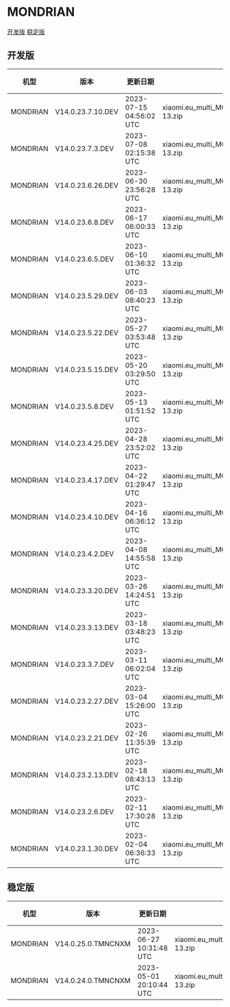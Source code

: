 # MONDRIAN
[开发版](#开发版)  [稳定版](#稳定版)
## 开发版
| 机型 | 版本 | 更新日期 | 文件名 | 大小 | 下载链接 |
| ---- | ---- | ---- | ---- | ---- | ---- |
| MONDRIAN | V14.0.23.7.10.DEV | 2023-07-15 04:56:02 UTC | xiaomi.eu_multi_MONDRIAN_V14.0.23.7.10.DEV_v14-13.zip | 5.3 GB | [SourceForge](https://sourceforge.net/projects/xiaomi-eu-multilang-miui-roms/files/xiaomi.eu/MIUI-WEEKLY-RELEASES/V14.0.23.7.10.DEV/xiaomi.eu_multi_MONDRIAN_V14.0.23.7.10.DEV_v14-13.zip/download) |
| MONDRIAN | V14.0.23.7.3.DEV | 2023-07-08 02:15:38 UTC | xiaomi.eu_multi_MONDRIAN_V14.0.23.7.3.DEV_v14-13.zip | 5.3 GB | [SourceForge](https://sourceforge.net/projects/xiaomi-eu-multilang-miui-roms/files/xiaomi.eu/MIUI-WEEKLY-RELEASES/V14.0.23.7.3.DEV/xiaomi.eu_multi_MONDRIAN_V14.0.23.7.3.DEV_v14-13.zip/download) |
| MONDRIAN | V14.0.23.6.26.DEV | 2023-06-30 23:56:28 UTC | xiaomi.eu_multi_MONDRIAN_V14.0.23.6.26.DEV_v14-13.zip | 5.3 GB | [SourceForge](https://sourceforge.net/projects/xiaomi-eu-multilang-miui-roms/files/xiaomi.eu/MIUI-WEEKLY-RELEASES/V14.0.23.6.26.DEV/xiaomi.eu_multi_MONDRIAN_V14.0.23.6.26.DEV_v14-13.zip/download) |
| MONDRIAN | V14.0.23.6.8.DEV | 2023-06-17 06:00:33 UTC | xiaomi.eu_multi_MONDRIAN_V14.0.23.6.8.DEV_v14-13.zip | 5.3 GB | [SourceForge](https://sourceforge.net/projects/xiaomi-eu-multilang-miui-roms/files/xiaomi.eu/MIUI-WEEKLY-RELEASES/V14.0.23.6.8.DEV/xiaomi.eu_multi_MONDRIAN_V14.0.23.6.8.DEV_v14-13.zip/download) |
| MONDRIAN | V14.0.23.6.5.DEV | 2023-06-10 01:36:32 UTC | xiaomi.eu_multi_MONDRIAN_V14.0.23.6.5.DEV_v14-13.zip | 5.2 GB | [SourceForge](https://sourceforge.net/projects/xiaomi-eu-multilang-miui-roms/files/xiaomi.eu/MIUI-WEEKLY-RELEASES/V14.0.23.6.5.DEV/xiaomi.eu_multi_MONDRIAN_V14.0.23.6.5.DEV_v14-13.zip/download) |
| MONDRIAN | V14.0.23.5.29.DEV | 2023-06-03 08:40:23 UTC | xiaomi.eu_multi_MONDRIAN_V14.0.23.5.29.DEV_v14-13.zip | 5.2 GB | [SourceForge](https://sourceforge.net/projects/xiaomi-eu-multilang-miui-roms/files/xiaomi.eu/MIUI-WEEKLY-RELEASES/V14.0.23.5.29.DEV/xiaomi.eu_multi_MONDRIAN_V14.0.23.5.29.DEV_v14-13.zip/download) |
| MONDRIAN | V14.0.23.5.22.DEV | 2023-05-27 03:53:48 UTC | xiaomi.eu_multi_MONDRIAN_V14.0.23.5.22.DEV_v14-13.zip | 5.3 GB | [SourceForge](https://sourceforge.net/projects/xiaomi-eu-multilang-miui-roms/files/xiaomi.eu/MIUI-WEEKLY-RELEASES/V14.0.23.5.22.DEV/xiaomi.eu_multi_MONDRIAN_V14.0.23.5.22.DEV_v14-13.zip/download) |
| MONDRIAN | V14.0.23.5.15.DEV | 2023-05-20 03:29:50 UTC | xiaomi.eu_multi_MONDRIAN_V14.0.23.5.15.DEV_v14-13.zip | 5.3 GB | [SourceForge](https://sourceforge.net/projects/xiaomi-eu-multilang-miui-roms/files/xiaomi.eu/MIUI-WEEKLY-RELEASES/V14.0.23.5.15.DEV/xiaomi.eu_multi_MONDRIAN_V14.0.23.5.15.DEV_v14-13.zip/download) |
| MONDRIAN | V14.0.23.5.8.DEV | 2023-05-13 01:51:52 UTC | xiaomi.eu_multi_MONDRIAN_V14.0.23.5.8.DEV_v14-13.zip | 5.2 GB | [SourceForge](https://sourceforge.net/projects/xiaomi-eu-multilang-miui-roms/files/xiaomi.eu/MIUI-WEEKLY-RELEASES/V14.0.23.5.8.DEV/xiaomi.eu_multi_MONDRIAN_V14.0.23.5.8.DEV_v14-13.zip/download) |
| MONDRIAN | V14.0.23.4.25.DEV | 2023-04-28 23:52:02 UTC | xiaomi.eu_multi_MONDRIAN_V14.0.23.4.25.DEV_v14-13.zip | 5.2 GB | [SourceForge](https://sourceforge.net/projects/xiaomi-eu-multilang-miui-roms/files/xiaomi.eu/MIUI-WEEKLY-RELEASES/V14.0.23.4.25.DEV/xiaomi.eu_multi_MONDRIAN_V14.0.23.4.25.DEV_v14-13.zip/download) |
| MONDRIAN | V14.0.23.4.17.DEV | 2023-04-22 01:29:47 UTC | xiaomi.eu_multi_MONDRIAN_V14.0.23.4.17.DEV_v14-13.zip | 5.2 GB | [SourceForge](https://sourceforge.net/projects/xiaomi-eu-multilang-miui-roms/files/xiaomi.eu/MIUI-WEEKLY-RELEASES/V14.0.23.4.17.DEV/xiaomi.eu_multi_MONDRIAN_V14.0.23.4.17.DEV_v14-13.zip/download) |
| MONDRIAN | V14.0.23.4.10.DEV | 2023-04-16 06:36:12 UTC | xiaomi.eu_multi_MONDRIAN_V14.0.23.4.10.DEV_v14-13.zip | 5.2 GB | [SourceForge](https://sourceforge.net/projects/xiaomi-eu-multilang-miui-roms/files/xiaomi.eu/MIUI-WEEKLY-RELEASES/V14.0.23.4.10.DEV/xiaomi.eu_multi_MONDRIAN_V14.0.23.4.10.DEV_v14-13.zip/download) |
| MONDRIAN | V14.0.23.4.2.DEV | 2023-04-08 14:55:58 UTC | xiaomi.eu_multi_MONDRIAN_V14.0.23.4.2.DEV_v14-13.zip | 5.3 GB | [SourceForge](https://sourceforge.net/projects/xiaomi-eu-multilang-miui-roms/files/xiaomi.eu/MIUI-WEEKLY-RELEASES/V14.0.23.4.2.DEV/xiaomi.eu_multi_MONDRIAN_V14.0.23.4.2.DEV_v14-13.zip/download) |
| MONDRIAN | V14.0.23.3.20.DEV | 2023-03-26 14:24:51 UTC | xiaomi.eu_multi_MONDRIAN_V14.0.23.3.20.DEV_v14-13.zip | 5.3 GB | [SourceForge](https://sourceforge.net/projects/xiaomi-eu-multilang-miui-roms/files/xiaomi.eu/MIUI-WEEKLY-RELEASES/V14.0.23.3.20.DEV/xiaomi.eu_multi_MONDRIAN_V14.0.23.3.20.DEV_v14-13.zip/download) |
| MONDRIAN | V14.0.23.3.13.DEV | 2023-03-18 03:48:23 UTC | xiaomi.eu_multi_MONDRIAN_V14.0.23.3.13.DEV_v14-13.zip | 5.3 GB | [SourceForge](https://sourceforge.net/projects/xiaomi-eu-multilang-miui-roms/files/xiaomi.eu/MIUI-WEEKLY-RELEASES/V14.0.23.3.13.DEV/xiaomi.eu_multi_MONDRIAN_V14.0.23.3.13.DEV_v14-13.zip/download) |
| MONDRIAN | V14.0.23.3.7.DEV | 2023-03-11 06:02:04 UTC | xiaomi.eu_multi_MONDRIAN_V14.0.23.3.7.DEV_v14-13.zip | 5.3 GB | [SourceForge](https://sourceforge.net/projects/xiaomi-eu-multilang-miui-roms/files/xiaomi.eu/MIUI-WEEKLY-RELEASES/V14.0.23.3.7.DEV/xiaomi.eu_multi_MONDRIAN_V14.0.23.3.7.DEV_v14-13.zip/download) |
| MONDRIAN | V14.0.23.2.27.DEV | 2023-03-04 15:26:00 UTC | xiaomi.eu_multi_MONDRIAN_V14.0.23.2.27.DEV_v14-13.zip | 5.3 GB | [SourceForge](https://sourceforge.net/projects/xiaomi-eu-multilang-miui-roms/files/xiaomi.eu/MIUI-WEEKLY-RELEASES/V14.0.23.2.27.DEV/xiaomi.eu_multi_MONDRIAN_V14.0.23.2.27.DEV_v14-13.zip/download) |
| MONDRIAN | V14.0.23.2.21.DEV | 2023-02-26 11:35:39 UTC | xiaomi.eu_multi_MONDRIAN_V14.0.23.2.21.DEV_v14-13.zip | 5.3 GB | [SourceForge](https://sourceforge.net/projects/xiaomi-eu-multilang-miui-roms/files/xiaomi.eu/MIUI-WEEKLY-RELEASES/V14.0.23.2.21.DEV/xiaomi.eu_multi_MONDRIAN_V14.0.23.2.21.DEV_v14-13.zip/download) |
| MONDRIAN | V14.0.23.2.13.DEV | 2023-02-18 08:43:13 UTC | xiaomi.eu_multi_MONDRIAN_V14.0.23.2.13.DEV_v14-13.zip | 5.3 GB | [SourceForge](https://sourceforge.net/projects/xiaomi-eu-multilang-miui-roms/files/xiaomi.eu/MIUI-WEEKLY-RELEASES/V14.0.23.2.13.DEV/xiaomi.eu_multi_MONDRIAN_V14.0.23.2.13.DEV_v14-13.zip/download) |
| MONDRIAN | V14.0.23.2.6.DEV | 2023-02-11 17:30:28 UTC | xiaomi.eu_multi_MONDRIAN_V14.0.23.2.6.DEV_v14-13.zip | 5.3 GB | [SourceForge](https://sourceforge.net/projects/xiaomi-eu-multilang-miui-roms/files/xiaomi.eu/MIUI-WEEKLY-RELEASES/V14.0.23.2.6.DEV/xiaomi.eu_multi_MONDRIAN_V14.0.23.2.6.DEV_v14-13.zip/download) |
| MONDRIAN | V14.0.23.1.30.DEV | 2023-02-04 06:36:33 UTC | xiaomi.eu_multi_MONDRIAN_V14.0.23.1.30.DEV_v14-13.zip | 5.3 GB | [SourceForge](https://sourceforge.net/projects/xiaomi-eu-multilang-miui-roms/files/xiaomi.eu/MIUI-WEEKLY-RELEASES/V14.0.23.1.30.DEV/xiaomi.eu_multi_MONDRIAN_V14.0.23.1.30.DEV_v14-13.zip/download) |
## 稳定版
| 机型 | 版本 | 更新日期 | 文件名 | 大小 | 下载链接 |
| ---- | ---- | ---- | ---- | ---- | ---- |
| MONDRIAN | V14.0.25.0.TMNCNXM | 2023-06-27 10:31:48 UTC | xiaomi.eu_multi_MONDRIAN_V14.0.25.0.TMNCNXM_v14-13.zip | 5.3 GB | [SourceForge](https://sourceforge.net/projects/xiaomi-eu-multilang-miui-roms/files/xiaomi.eu/MIUI-STABLE-RELEASES/MIUIv14/xiaomi.eu_multi_MONDRIAN_V14.0.25.0.TMNCNXM_v14-13.zip/download) |
| MONDRIAN | V14.0.24.0.TMNCNXM | 2023-05-01 20:10:44 UTC | xiaomi.eu_multi_MONDRIAN_V14.0.24.0.TMNCNXM_v14-13.zip | 5.2 GB | [SourceForge](https://sourceforge.net/projects/xiaomi-eu-multilang-miui-roms/files/xiaomi.eu/MIUI-STABLE-RELEASES/MIUIv14/xiaomi.eu_multi_MONDRIAN_V14.0.24.0.TMNCNXM_v14-13.zip/download) |
